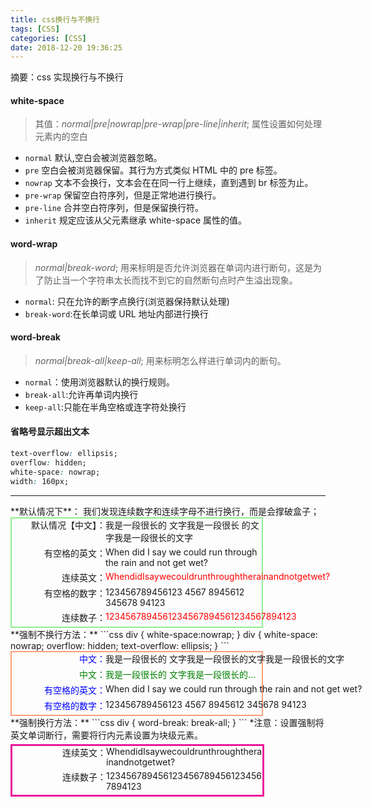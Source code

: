 ```yaml
---
title: css换行与不换行
tags: [CSS]
categories: [CSS]
date: 2018-12-20 19:36:25
---
```


摘要：css 实现换行与不换行

<!-- more -->

#### **white-space**

> 其值：_normal|pre|nowrap|pre-wrap|pre-line|inherit_; 属性设置如何处理元素内的空白

- `normal` 默认,空白会被浏览器忽略。
- `pre` 空白会被浏览器保留。其行为方式类似 HTML 中的 pre 标签。
- `nowrap` 文本不会换行，文本会在在同一行上继续，直到遇到 br 标签为止。
- `pre-wrap` 保留空白符序列，但是正常地进行换行。
- `pre-line` 合并空白符序列，但是保留换行符。
- `inherit` 规定应该从父元素继承 white-space 属性的值。

#### **word-wrap**

> _normal|break-word_; 用来标明是否允许浏览器在单词内进行断句，这是为了防止当一个字符串太长而找不到它的自然断句点时产生溢出现象。

- `normal`: 只在允许的断字点换行(浏览器保持默认处理)
- `break-word`:在长单词或 URL 地址内部进行换行

#### **word-break**

> _normal|break-all|keep-all_; 用来标明怎么样进行单词内的断句。

- `normal`：使用浏览器默认的换行规则。
- `break-all`:允许再单词内换行
- `keep-all`:只能在半角空格或连字符处换行

#### 省略号显示超出文本

```css
text-overflow: ellipsis;
overflow: hidden;
white-space: nowrap;
width: 160px;
```
---
<style>
    .main_code {
        width: 400px;
        border: 2px solid lightgreen;
        display: flex;
        flex-direction: column;
    }
    .main_code .wrap-line {
        display: flex;
        margin-bottom: 5px;
    }
    .main_code .title {
        width: 150px;
        flex-shrink: 0;
        text-align: right;
        /* color: red; */
    }
    .main2 {
        width: 400px;
        border: 2px solid lightsalmon;
        display: flex;
        flex-direction: column;
    }
    .main2 .wrap-line {
        display: flex;
        margin-bottom: 5px;
    }
    .main2 .title {
        width: 150px;
        flex-shrink: 0;
        text-align: right;
        /* color: red; */
    }
    .main2 .a-content,
    .main2 .d-content,
    .main2 .b-content {
        white-space: nowrap;
    }
    .main2 .aa-content {
        white-space: nowrap;
        overflow: hidden;
        text-overflow: ellipsis;
    }
    .main3 {
        margin-top: 5px;
        width: 400px;
        border: 3px solid rgb(235, 24, 154);
        display: flex;
        flex-direction: column;
    }

    .main3 .wrap-line {
        display: flex;
        margin-bottom: 5px;
    }
    .main3 .title {
        width: 150px;
        flex-shrink: 0;
        text-align: right;
        /* color: red; */
    }
    .main3 .c-content,
    .main3 .e-content {
        word-break: break-all;
    }
    .last-content li{
        line-height: 2em;
    }
</style>

<div>
    **默认情况下**：
    我们发现连续数字和连续字母不进行换行，而是会撑破盒子；
	<div class="main_code">
		<div class="wrap-line">
			<label class="title" for="">默认情况【中文】：</label>
			<div class="a-content"> 我是一段很长的 文字我是一段很长 的文字我是一段很长的文字</div>
		</div>
		<div class="wrap-line">
			<label class="title" for="">有空格的英文：</label>
			<div class="b-content"> When did I say we could run through the rain and not get wet?</div>
		</div>
		<div class="wrap-line">
			<label class="title" for="">连续英文：</label>
			<div class="b-content" style="color:red;"> WhendidIsaywecouldrunthroughtherainandnotgetwet?</div>
		</div>
		<div class="wrap-line">
			<label class="title" for="">有空格的数字：</label>
			<div class="c-content">123456789456123 4567 8945612 345678 94123</div>
		</div>
		<div class="wrap-line">
			<label class="title" for="">连续数子：</label>
			<div class="c-content" style="color:red;">1234567894561234567894561234567894123</div>
		</div>
	</div>
	**强制不换行方法：**
    ```css
        div {
            white-space:nowrap;
        }
        div {
            white-space: nowrap;
            overflow: hidden;
            text-overflow: ellipsis;
        }
    ```
	<div class="main2">
		<div class="wrap-line">
			<label class="title" style="color:blue;" for="">中文：</label>
			<div class="a-content">我是一段很长的 文字我是一段很长的文字我是一段很长的文字</div>
		</div>
		<div class="wrap-line" style="color:green;">
			<label class="title" for="">中文：</label>
			<div class="aa-content">我是一段很长的 文字我是一段很长的文字我是一段很长的文字</div>
		</div>
		<div class="wrap-line">
			<label class="title" style="color:blue;" for="">有空格的英文：</label>
			<div class="b-content"> When did I say we could run through the rain and not get wet?</div>
		</div>
		<div class="wrap-line">
			<label class="title" style="color:blue;" for="">有空格的数字：</label>
			<div class="d-content">123456789456123 4567 8945612 345678 94123</div>
		</div>
	</div>
	**强制换行方法：**
```css
div {
    word-break: break-all;
}
```
	*注意：设置强制将英文单词断行，需要将行内元素设置为块级元素。
	<div class="main3">
		<div class="wrap-line">
			<label class="title" for="">连续英文：</label>
			<div class="c-content"> WhendidIsaywecouldrunthroughtherainandnotgetwet?</div>
		</div>
		<div class="wrap-line">
			<label class="title" for="">连续数子：</label>
			<div class="e-content">1234567894561234567894561234567894123</div>
		</div>
	</div>
</div>